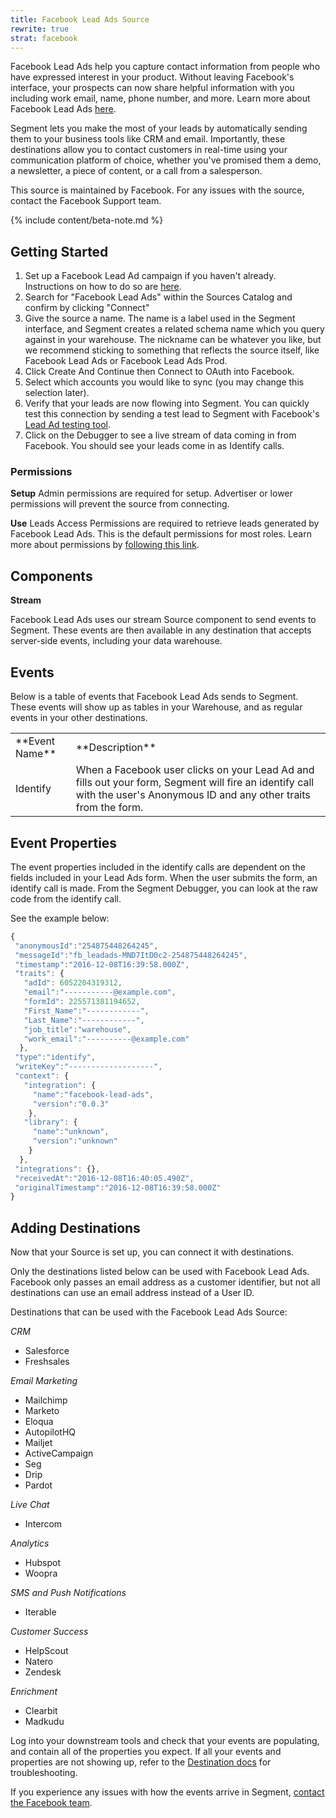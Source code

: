 ```yaml
---
title: Facebook Lead Ads Source
rewrite: true
strat: facebook
---
```


Facebook Lead Ads help you capture contact information from people who have expressed interest in your product. Without leaving Facebook's interface, your prospects can now share helpful information with you including work email, name, phone number, and more. Learn more about Facebook Lead Ads [here](https://www.facebook.com/business/news/lead-ads-launch). 

Segment lets you make the most of your leads by automatically sending them to your business tools like CRM and email. Importantly, these destinations allow you to contact customers in real-time using your communication platform of choice, whether you've promised them a demo, a newsletter, a piece of content, or a call from a salesperson.

This source is maintained by Facebook. For any issues with the source, contact the Facebook Support team.

{% include content/beta-note.md %}


## Getting Started

1. Set up a Facebook Lead Ad campaign if you haven't already. Instructions on how to do so are [here](https://www.facebook.com/business/help/1462876307360828).
2. Search for "Facebook Lead Ads" within the Sources Catalog and confirm by clicking "Connect"
3. Give the source a name. The name is a label used in the Segment interface, and Segment creates a related schema name which you query against in your warehouse. The nickname can be whatever you like, but we recommend sticking to something that reflects the source itself, like Facebook Lead Ads or Facebook Lead Ads Prod. 
4. Click Create And Continue then Connect to OAuth into Facebook.
5. Select which accounts you would like to sync (you may change this selection later).
6. Verify that your leads are now flowing into Segment. You can quickly test this connection by sending a test lead to Segment with Facebook's [Lead Ad testing tool](https://developers.facebook.com/tools/lead-ads-testing).
7. Click on the Debugger to see a live stream of data coming in from Facebook. You should see your leads come in as Identify calls.

### Permissions
**Setup**
Admin permissions are required for setup. Advertiser or lower permissions will prevent the source from connecting.

**Use**
Leads Access Permissions are required to retrieve leads generated by Facebook Lead Ads. This is the default permissions for most roles. Learn more about permissions by [following this link](https://www.facebook.com/business/help/1440176552713521).

## Components

**Stream**

Facebook Lead Ads uses our stream Source component to send events to Segment. These events are then available in any destination that accepts server-side events, including your data warehouse.

## Events

Below is a table of events that Facebook Lead Ads sends to Segment. These events will show up as tables in your Warehouse, and as regular events in your other destinations.

<table>
  <tr>
    <td>**Event Name**</td>
    <td>**Description**</td>
  </tr>
  <tr>
    <td>Identify</td>
    <td>When a Facebook user clicks on your Lead Ad and fills out your form, Segment will fire an identify call with the user's Anonymous ID and any other traits from the form.</td>
  </tr>
</table>

## Event Properties

The event properties included in the identify calls are dependent on the fields included in your Lead Ads form. When the user submits the form, an identify call is made. From the Segment Debugger, you can look at the raw code from the identify call.

See the example below:

```js
{
 "anonymousId":"254875448264245",
 "messageId":"fb_leadads-MND7ItD0c2-254875448264245",
 "timestamp":"2016-12-08T16:39:58.000Z",
 "traits": {
   "adId": 6052204319312,
   "email":"-----------@example.com",
   "formId": 225571381194652,
   "First_Name":"------------",
   "Last_Name":"------------",
   "job_title":"warehouse",
   "work_email":"----------@example.com"
  },
 "type":"identify",
 "writeKey":"-------------------",
 "context": {
   "integration": {
     "name":"facebook-lead-ads",
     "version":"0.0.3"
    },
   "library": {
     "name":"unknown",
     "version":"unknown"
    }
  },
 "integrations": {},
 "receivedAt":"2016-12-08T16:40:05.490Z",
 "originalTimestamp":"2016-12-08T16:39:58.000Z"
}
```

## Adding Destinations

Now that your Source is set up, you can connect it with destinations. 

Only the destinations listed below can be used with Facebook Lead Ads. Facebook only passes an email address as a customer identifier, but not all destinations can use an email address instead of a User ID.  

Destinations that can be used with the Facebook Lead Ads Source:

*CRM*
- Salesforce
- Freshsales

*Email Marketing*
- Mailchimp
- Marketo
- Eloqua
- AutopilotHQ
- Mailjet
- ActiveCampaign
- Seg
- Drip
- Pardot

*Live Chat*
- Intercom

*Analytics*
- Hubspot
- Woopra

*SMS and Push Notifications*
- Iterable

*Customer Success*
- HelpScout
- Natero
- Zendesk

*Enrichment*
- Clearbit
- Madkudu

Log into your downstream tools and check that your events are populating, and contain all of the properties you expect. If all your events and properties are not showing up, refer to the [Destination docs](https://segment.com/docs/connections/destinations/) for troubleshooting.

If you experience any issues with how the events arrive in Segment, [contact the Facebook team](https://www.facebook.com/business/resources).

